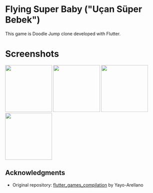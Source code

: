 # Flying Super Baby ("Uçan Süper Bebek")

This game is Doodle Jump clone developed with Flutter.

# Screenshots

<img src="screenshot/ss_01.jpg" width="150" /> <img src="screenshot/ss_02.jpg" width="150" />  <img src="screenshot/ss_03.jpg" width="150" />  <img src="screenshot/ss_04.jpg" width="150" /> 

## Acknowledgments

- Original repository: [flutter_games_compilation](https://github.com/Yayo-Arellano/flutter_games_compilation) by Yayo-Arellano